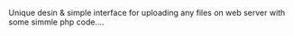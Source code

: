 Unique desin & simple interface for uploading any files on web server with some simmle php code....
